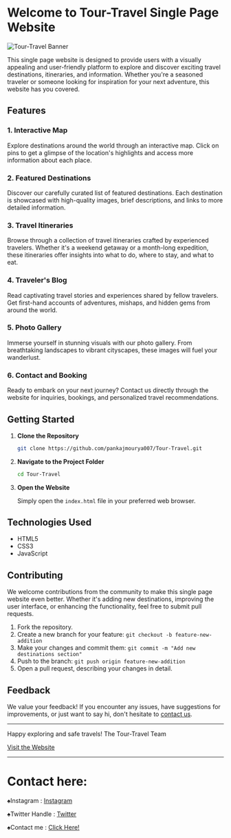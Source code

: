 # Welcome to Tour-Travel Single Page Website

![Tour-Travel Banner](banner.jpg)

This single page website is designed to provide users with a visually appealing and user-friendly platform to explore and discover exciting travel destinations, itineraries, and information. Whether you're a seasoned traveler or someone looking for inspiration for your next adventure, this website has you covered.

## Features

### 1. **Interactive Map**

Explore destinations around the world through an interactive map. Click on pins to get a glimpse of the location's highlights and access more information about each place.

### 2. **Featured Destinations**

Discover our carefully curated list of featured destinations. Each destination is showcased with high-quality images, brief descriptions, and links to more detailed information.

### 3. **Travel Itineraries**

Browse through a collection of travel itineraries crafted by experienced travelers. Whether it's a weekend getaway or a month-long expedition, these itineraries offer insights into what to do, where to stay, and what to eat.

### 4. **Traveler's Blog**

Read captivating travel stories and experiences shared by fellow travelers. Get first-hand accounts of adventures, mishaps, and hidden gems from around the world.

### 5. **Photo Gallery**

Immerse yourself in stunning visuals with our photo gallery. From breathtaking landscapes to vibrant cityscapes, these images will fuel your wanderlust.

### 6. **Contact and Booking**

Ready to embark on your next journey? Contact us directly through the website for inquiries, bookings, and personalized travel recommendations.

## Getting Started

1. **Clone the Repository**

   ```bash
   git clone https://github.com/pankajmourya007/Tour-Travel.git
   ```

2. **Navigate to the Project Folder**

   ```bash
   cd Tour-Travel
   ```

3. **Open the Website**

   Simply open the `index.html` file in your preferred web browser.

## Technologies Used

- HTML5
- CSS3
- JavaScript

## Contributing

We welcome contributions from the community to make this single page website even better. Whether it's adding new destinations, improving the user interface, or enhancing the functionality, feel free to submit pull requests.

1. Fork the repository.
2. Create a new branch for your feature: `git checkout -b feature-new-addition`
3. Make your changes and commit them: `git commit -m "Add new destinations section"`
4. Push to the branch: `git push origin feature-new-addition`
5. Open a pull request, describing your changes in detail.

## Feedback

We value your feedback! If you encounter any issues, have suggestions for improvements, or just want to say hi, don't hesitate to [contact us](pankaj2k21mourya007@gmail.com).

---

Happy exploring and safe travels!
The Tour-Travel Team

[Visit the Website](https://touraurtravel.netlify.app)

---

# Contact here:
♠Instagram :
<a type="button" href="https://www.instagram.com/pankajmourya0070">Instagram</a>







♠Twitter Handle :
 <a type="button" href="https://twitter.com/PankajjjMourya">Twitter</a>





♠Contact me : 
<a type="button" href="https://linktr.ee/pankajmourya007">Click Here!</a>

